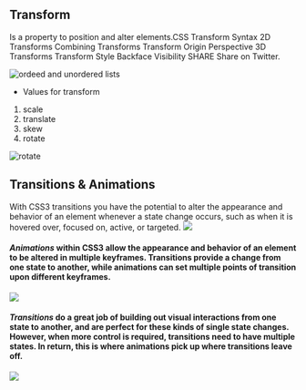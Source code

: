 ## Transform
Is a property to position and alter elements.CSS Transform Syntax 2D Transforms Combining Transforms Transform Origin Perspective 3D Transforms Transform Style Backface Visibility SHARE Share on Twitter.

![ordeed and unordered lists](https://images.slideplayer.com/41/11146816/slides/slide_34.jpg)

* Values for transform

1. scale
2. translate
3. skew
4. rotate

![rotate](https://cdn-images-1.medium.com/max/1600/0*m3TGWvcdDaM-Wio_.gif)


## Transitions & Animations 

With CSS3 transitions you have the potential to alter the appearance and behavior of an element whenever a state change occurs, such as when it is hovered over, focused on, active, or targeted.
![](https://assets.website-files.com/5661de094faab4b202ad12f2/5852deccc5ec6dd161e421b2_2giy7.jpg)

#### ***Animations*** within CSS3 allow the appearance and behavior of an element to be altered in multiple keyframes. Transitions provide a change from one state to another, while animations can set multiple points of transition upon different keyframes.

![](https://i.ytimg.com/vi/2a2p2FhBgfA/maxresdefault.jpg)


#### ***Transitions***  do a great job of building out visual interactions from one state to another, and are perfect for these kinds of single state changes. However, when more control is required, transitions need to have multiple states. In return, this is where animations pick up where transitions leave off.


![](https://4.bp.blogspot.com/-S4enOTE2Keo/WahQuH800aI/AAAAAAAAAYg/dTvJM8vAJu89MOxzr-AaGFHEOTYvIHOQACLcBGAs/s1600/Screen%2BShot%2B2017-08-31%2Bat%2B17.51.28.png)
